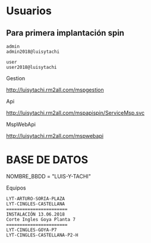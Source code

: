 # Usuarios
## Para primera implantación spin

    admin
    admin2018@luisytachi

    user
    user2018@luisytachi
Gestion

http://luisytachi.rm2all.com/mspgestion

Api

http://luisytachi.rm2all.com/mspapispin/ServiceMsp.svc

MspWebApi

http://luisytachi.rm2all.com/mspwebapi


# BASE DE DATOS

NOMBRE_BBDD = "LUIS-Y-TACHI"

Equipos
   
    LYT-ARTURO-SORIA-PLAZA
    LYT-CINGLES-CASTELLANA
    =======================
    INSTALACIÓN 13.06.2018
    Corte Ingles Goya Planta 7
    =======================
    LYT-CINGLES-GOYA-P7
    LYT-CINGLES-CASTELLANA-P2-H